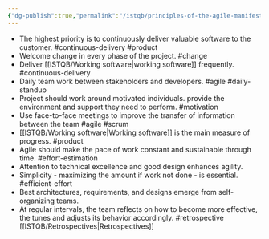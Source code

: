 ```yaml
---
{"dg-publish":true,"permalink":"/istqb/principles-of-the-agile-manifesto/","tags":["agile","agile-tester"]}
---
```


- The highest priority is to continuously deliver valuable software to the customer. #continuous-delivery #product
- Welcome change in every phase of the project. #change 
- Deliver [[ISTQB/Working software\|working software]] frequently. #continuous-delivery 
- Daily team work between stakeholders and developers. #agile #daily-standup 
- Project should work around motivated individuals. provide the environment and support they need to perform. #motivation
- Use face-to-face meetings to improve the transfer of information between the team #agile #scrum
- [[ISTQB/Working software\|Working software]] is the main measure of progress. #product 
- Agile should make the pace of work constant and sustainable through time. #effort-estimation
- Attention to technical excellence and good design enhances agility.
- Simplicity - maximizing the amount if work not done - is essential. #efficient-effort
- Best architectures, requirements, and designs emerge from self-organizing teams. 
- At regular intervals, the team reflects on how to become more effective, the tunes and adjusts its behavior accordingly. #retrospective [[ISTQB/Retrospectives\|Retrospectives]]